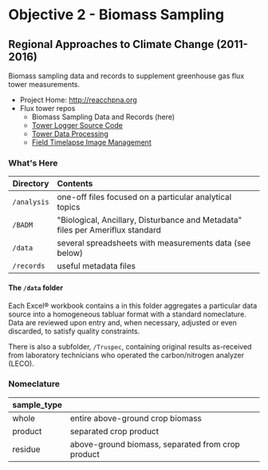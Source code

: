 Objective 2 - Biomass Sampling
==============================

Regional Approaches to Climate Change (2011-2016)
-------------------------------------------------

Biomass sampling data and records to supplement greenhouse gas flux tower
measurements.

* Project Home: <http://reacchpna.org>
* Flux tower repos
    * Biomass Sampling Data and Records (here)
    * [Tower Logger Source Code](https://github.com/wsular/reacchpna-eddyflux-tower)
    * [Tower Data Processing](https://github.com/wsular/reacchpna-eddyflux-processing)
    * [Field Timelapse Image Management](https://github.com/wsular/reacchpna-eddyflux-timelapse)


### What's Here

| Directory   | Contents |
|-------------|:-------------------------------------------------------------|
| `/analysis` | one-off files focused on a particular analytical topics      |
| `/BADM`     | "Biological, Ancillary, Disturbance and Metadata" files per Ameriflux standard |
| `/data`     | several spreadsheets with measurements data (see below)      |
| `/records`  | useful metadata files                                        |

#### The `/data` folder

Each Excel&reg; workbook contains a in this folder aggregates a particular data source into a homogeneous tabluar format with a standard nomeclature. Data are reviewed upon entry and, when necessary, adjusted or even discarded, to satisfy quality constraints. 

There is also a subfolder, `/Truspec`, containing original results as-received from laboratory technicians who operated the carbon/nitrogen analyzer (LECO).


### Nomeclature


| sample_type | |
|-------------|----------------------------------|
| whole       | entire above-ground crop biomass |
| product     | separated crop product           |
| residue     | above-ground biomass, separated from crop product |


